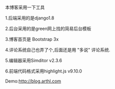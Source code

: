本博客采用一下工具

1.后端采用的是django1.8

2.后台采用的是green网上找的简易后台模板

3.博客首页是 Bootstrap 3x

4.评论系统自己也弄了个,后面还是用 "多说" 评论系统.

5.编辑器采用Simditor v2.3.6

6.前端代码格式采用highlight.js v9.10.0

Demo:http://blog.arthl.com
